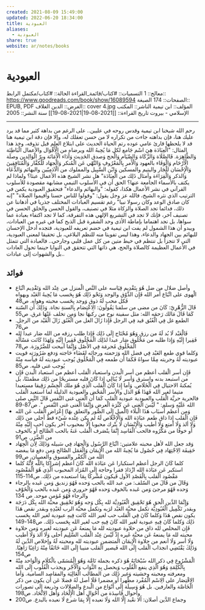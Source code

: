 ```yaml
---
created: 2021-08-09 15:49:00
updated: 2022-06-20 18:34:00
title: العبودية
aliases:
  - العبودية
share: true
website: ar/notes/books
---
```


# العبودية

معالج:: 1
التسميات:: #كتاب/قائمة_القراءة
الحالة:: #كتاب/مكتمل
الرابط:: <https://www.goodreads.com/book/show/16089594>
الصفحات:: 174
الصيغة:: EPUB, PDF
الغرض:: الدين
الغلاف:: cover 4.jpg
المؤلف:: ابن تيمية
الناشر:: المكتب الإسلامي - بيروت
تاريخ القراءة:: [[2021-08-19|2021-08-19]]
سنة النشر:: 2005

---

رحم الله شيخنا ابن تيمية وقدس روحه في عليين..
على الرغم من بداهة كثير مما قد يرد عليك هنا، فإن بداهته جاءت من تكراره لا من حسن تعقلك له، وإلا فإن دقة ابن تيمية هنا قد لا يلحظها قارئ عامي عوده رتم الحياة الحديث على ابتلاع العلم قبل تذوقه، وخذ هذا المثال:
"الْعِبَادَة هِيَ اسْم جَامع لكل مَا يُحِبهُ الله ويرضاه من الْأَقْوَال والأعمال الْبَاطِنَة وَالظَّاهِرَة. فَالصَّلَاة وَالزَّكَاة وَالصِّيَام وَالْحج وَصدق الحَدِيث وَأَدَاء الْأَمَانَة وبرّ الْوَالِدين وصلَة الْأَرْحَام وَالْوَفَاء بالعهود وَالْأَمر بِالْمَعْرُوفِ وَالنَّهْي عَن الْمُنكر وَالْجهَاد للْكفَّار وَالْمُنَافِقِينَ وَالْإِحْسَان للْجَار واليتيم والمسكين وَابْن السَّبِيل والمملوك من الْآدَمِيّين والبهائم وَالدُّعَاء وَالذكر وَالْقِرَاءَة وأمثال ذَلِك من الْعِبَادَة"
هل نشر الشيخ هذه الأعمال عبثا؟ ولماذا لم يكتف بالأسماء الجامعة عنها؟
الحق أن في الأسلوب التيمي مشابهة مقصودة للأسلوب القرآني في نشر الأعمال هكذا، كقوله: "والبهائم والدعاء" فتحقيق العبودية يكمن في الترتيب الذي نثره الشيخ، فالله عز وجل يقول: "وقولوا للناس حسنا وأقيموا الصلاة" "إنه كان صادق الوعد وكان رسولا نبيا" رغم تقسيم العبادات المختلف جذريا في أذهاننا عن ذلك، فدائما تجد الصلاة والزكاة مثلا في تصنيف، والقول الحسن والخلق الحسن في تصنيف آخر، فإنك لا تجد في التشريع الإلهي هذه التفرقة، كما لا تجد اكتفاء بعبادة عما سواها، بل تجد اهتماما بإماطة الأذى وحد الشفرة قبل الذبح كما في غيره من العبادات، ويبدو أن هذا الشمول لم يفت ابن تيمية في خضم تعريفه للعبودية، فتجده أدخل الإحسان للبهائم بين الجهاد والدعاء، وهذا ليس تفويتا منه للنظم البلاغي، بل تحقيقا لمعنى العبودية، التي لا تتجزأ بل تنتظم في خيط متين من كل عمل قلبي وجارحي..
فالعبادة التي تتمثل في الأعمال العظيمة كالصلاة والحج، هي ذاتها التي تتحقق في النوايا حينما تحول العادات بل والشهوات إلى عبادات..

## فوائد

- وأصل ضلال من ضل هُوَ بِتَقْدِيم قِيَاسه على النَّص الْمنزل من عِنْد الله وَتَقْدِيم اتِّبَاع الْهوى على اتِّبَاع أَمر الله فَإِن الذَّوْق والوجد وَنَحْو ذَلِك هُوَ بِحَسب مَا يُحِبهُ العَبْد ويهواه فَكل محب لَهُ ذوق وَوجد بِحَسب محبته وهواه. ص48
- قَالَ الزُّهْرِيّ: كَانَ من مضى من سلفنا يَقُولُونَ: الِاعْتِصَام بِالسنةِ نجاة. وَذَلِكَ أَن السّنة كَمَا قَالَ مَالك رَحمَه الله: مثل سفينة نوح من ركبهَا نجا وَمن تخلف عَنْهَا غرق. ص55
- الطمع غل فِي الْعُنُق قيد فِي الرجل فَإِذا زَالَ الغل من الْعُنُق زَالَ الْقَيْد من الرجل. ص76
- فَالْعَبْد لَا بُد لَهُ من رزق وَهُوَ مُحْتَاج إِلَى ذَلِك فَإِذا طلب رزقه من الله صَار عبدا لله فَقِيرا إِلَيْهِ وَإِذا طلبه من مَخْلُوق صَار عبدا لذَلِك الْمَخْلُوق فَقِيرا إِلَيْهِ وَلِهَذَا كَانَت مَسْأَلَة الْمَخْلُوق مُحرمَة فِي الأَصْل وَإِنَّمَا أبيحت للضَّرُورَة. ص78
- وَكلما قوي طمع العَبْد فِي فضل الله وَرَحمته ورجائه لقَضَاء حَاجته وَدفع ضَرُورَته قويت عبوديته لَهُ وحريته مِمَّا سواهُ فَكَمَا أَن طمعه فِي الْمَخْلُوق يُوجب عبوديته لَهُ فيأسه مِنْهُ يُوجب غنى قلبه. ص85
- فَإِن أسر الْقلب أعظم من أسر الْبدن واستعباد الْقلب أعظم من استعباد الْبدن فَإِن من استبعد بدنه واسترق وَأسر لَا يُبَالِي إِذا كَانَ قلبه مستريحًا من ذَلِك مطمئنًا، بل يُمكنهُ الاحتيال فِي الْخَلَاص. وَأما إِذا كَانَ الْقلب الَّذِي هُوَ ملك الْجِسْم رَقِيقا مستعبدا متيما لغير الله فَهَذَا هُوَ الذل والأسر الْمَحْض والعبودية الذليلة لما استعبد الْقلب فالحرية حريَّة الْقلب والعبودية عبودية الْقلب كَمَا أَن الْغنى غنى النَّفس قَالَ النَّبِي صلى الله عَلَيْهِ وَسلم: " لَيْسَ الْغنى عَن كَثْرَة الْعرض وَإِنَّمَا الْغنى غنى النَّفس ". ص87-89
- وَمن أعظم أَسبَاب هَذَا الْبلَاء (الْميل إِلَى الصُّور والتعلق بهَا) إِعْرَاض الْقلب عَن الله فَإِن الْقلب إِذا ذاق طعم عبَادَة الله وَالْإِخْلَاص لَهُ لم يكن عِنْده شَيْء قطّ أحلى من ذَلِك وَلَا ألذ وَلَا أمتع وَلَا أطيب وَالْإِنْسَان لَا يتْرك محبوبا إِلَّا بمحبوب آخر يكون أحب إِلَيْهِ مِنْهُ أَو خوفًا من مَكْرُوه فالحب الْفَاسِد إِنَّمَا ينْصَرف الْقلب عَنهُ بالحب الصَّالح أَو بالخوف من الضَّرَر. ص91
- وَقد جعل الله لأهل محبته علامتين: اتِّبَاع الرَّسُول وَالْجهَاد فِي سَبيله وَذَلِكَ لِأَن الْجِهَاد حَقِيقَة الِاجْتِهَاد فِي حُصُول مَا يُحِبهُ الله من الْإِيمَان وَالْعَمَل الصَّالح وَمن دفع مَا يبغضه الله من الْكفْر والفسوق والعصيان. ص99
- كلما كَانَ الرجل أعظم استكبارا عَن عبَادَة الله كَانَ أعظم إشراكا بِاللَّه لِأَنَّهُ كلما استكبر عَن عبَادَة الله ازْدَادَ فقرا وحاجة إِلَى المُرَاد المحبوب الَّذِي هُوَ الْمَقْصُود مَقْصُود الْقلب بِالْقَصْدِ الأول فَيكون مُشْركًا بِمَا استعبده من ذَلِك. ص114-115
- وَقَالَ من قَالَ من السّلف: من عبد الله بالحب وَحده فَهُوَ زنديق وَمن عَبده بالرجاء وَحده فَهُوَ مرجئ وَمن عَبده بالخوف وَحده فَهُوَ حروري وَمن عَبده بالحب وَالْخَوْف والرجاء فَهُوَ مُؤمن موحد. ص 134
- وَإِنَّمَا الدَّين الْحق هُوَ تَحْقِيق الْعُبُودِيَّة لله بِكُل وَجه وَهُوَ تَحْقِيق محبَّة الله بِكُل دَرَجَة وبقدر تَكْمِيل الْعُبُودِيَّة تكمل محبَّة العَبْد لرَبه وتكمل محبَّة الرب لعَبْدِهِ وبقدر نقص هَذَا يكون نقص هَذَا وَكلما كَانَ فِي الْقلب حب لغير الله كَانَت فِيهِ عبودية لغير الله بِحَسب ذَلِك وَكلما كَانَ فِيهِ عبودية لغير الله كَانَ فِيهِ حب لغير الله بِحَسب ذَلِك. ص148-149
- فَإِن المخلص لله ذاق من حلاوة عبوديته لله مَا يمنعهُ عَن عبوديته لغيره وَمن حلاوة محبته لله مَا يمنعهُ عَن محبَّة غَيره إِذْ لَيْسَ عِنْد الْقلب السَّلِيم أحلى وَلَا ألذ وَلَا أطيب وَلَا أسر وَلَا أنعم من حلاوة الْإِيمَان المتضمن عبوديته لله ومحبته لَهُ وإخلاص الدَّين لَهُ وَذَلِكَ يَقْتَضِي انجذاب الْقلب إِلَى الله فَيصير الْقلب منيبا إِلَى الله خَائفًا مِنْهُ رَاغِبًا رَاهِبًا. ص154
- الْمَشْرُوع فِي ذكر الله سُبْحَانَهُ هُوَ ذكره بجملة تَامَّة وَهُوَ الْمُسَمّى بالْكلَام وَالْوَاحد مِنْهُ بِالْكَلِمَةِ وَهُوَ الَّذِي ينفع الْقُلُوب وَيحصل بِهِ الثَّوَاب وَالْأَجْر ويجذب الْقُلُوب إِلَى الله ومعرفته ومحبته وخشيته وَغير ذَلِك من المطالب الْعَالِيَة والمقاصد السامية. وَأما الِاقْتِصَار على الِاسْم الْمُفْرد مظْهرا أَو مضمرا فَلَا أصل لَهُ فضلا عَن أَن يكون من ذكر الْخَاصَّة والعارفين. بل هُوَ وَسِيلَة إِلَى أَنْوَاع من الْبدع والضلالات وذريعة إِلَى تصورات وأحوال فَاسِدَة من أَحْوَال أهل الْإِلْحَاد وَأهل الِاتِّحَاد. ص198
- وجماع الدَّين أصلان: أَلا نعْبد إِلَّا الله وَلَا نعبده إِلَّا بِمَا شرع لَا نعبده بالبدع. ص200

